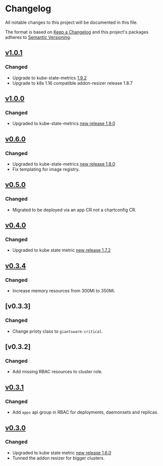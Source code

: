 # Changelog

All notable changes to this project will be documented in this file.

The format is based on [Keep a Changelog](http://keepachangelog.com/en/1.0.0/)
and this project's packages adheres to [Semantic Versioning](http://semver.org/spec/v2.0.0.html).

## [v1.0.1]

### Changed

- Upgrade to kube-state-metrics [1.9.2](https://github.com/kubernetes/kube-state-metrics/releases/tag/v1.9.2)
- Upgrade to k8s 1.16 compatible addon-resizer release 1.8.7

## [v1.0.0]

### Changed

- Upgraded to kube-state-metrics [new release 1.9.0](https://github.com/kubernetes/kube-state-metrics/releases/tag/v1.9.0)

## [v0.6.0]

### Changed

- Upgraded to kube-state-metrics [new release 1.8.0](https://github.com/kubernetes/kube-state-metrics/releases/tag/v1.8.0)
- Fix templating for image registry.

## [v0.5.0]

### Changed

- Migrated to be deployed via an app CR not a chartconfig CR.

## [v0.4.0] 

### Changed

- Upgraded to kube state metric [new release 1.7.2](https://github.com/kubernetes/kube-state-metrics/releases/tag/v1.7.2)

## [v0.3.4] 

### Changed

- Increase memory resources from 300Mi to 350Mi.

## [v0.3.3]

### Changed

- Change prioty class to `giantswarm-critical`.

## [v0.3.2]

### Changed

- Add missing RBAC resources to cluster role.

## [v0.3.1]

### Changed

- Add `apps` api group in RBAC for deployments, daemonsets and replicas.

## [v0.3.0]

### Changed

- Upgraded to kube state metric [new release 1.6.0](https://github.com/kubernetes/kube-state-metrics/releases/tag/v1.6.0)
- Tunned the addon resizer for bigger clusters.

[v1.0.1]: https://github.com/giantswarm/kube-state-metrics-app/releases/tag/v1.0.1
[v1.0.0]: https://github.com/giantswarm/kube-state-metrics-app/releases/tag/v1.0.0
[v0.7.0]: https://github.com/giantswarm/kube-state-metrics-app/releases/tag/v0.7.0
[v0.6.0]: https://github.com/giantswarm/kube-state-metrics-app/releases/tag/v0.6.0
[v0.5.0]: https://github.com/giantswarm/kube-state-metrics-app/releases/tag/v0.5.0
[v0.4.0]: https://github.com/giantswarm/kubernetes-kube-state-metrics/pull/49
[v0.3.4]: https://github.com/giantswarm/kubernetes-kube-state-metrics/pull/47
[v0.3.1]: https://github.com/giantswarm/kubernetes-kube-state-metrics/pull/43
[v0.3.0]: https://github.com/giantswarm/kubernetes-kube-state-metrics/pull/40

